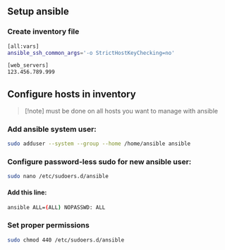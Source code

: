 
## Setup ansible

### Create inventory file


```bash
[all:vars]
ansible_ssh_common_args='-o StrictHostKeyChecking=no'

[web_servers]
123.456.789.999
```


## Configure hosts in inventory

>[!note] must be done on all hosts you want to manage with ansible

### Add ansible system user:

```bash
sudo adduser --system --group --home /home/ansible ansible
```

### Configure password-less sudo for new ansible user:

```bash
sudo nano /etc/sudoers.d/ansible
```

#### Add this line:

```bash
ansible ALL=(ALL) NOPASSWD: ALL
```

### Set proper permissions

```bash
sudo chmod 440 /etc/sudoers.d/ansible
```